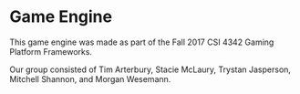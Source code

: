 # Game Engine

This game engine was made as part of the Fall 2017 CSI 4342 Gaming Platform Frameworks. 

Our group consisted of Tim Arterbury, Stacie McLaury, Trystan Jasperson, Mitchell Shannon, and Morgan Wesemann.



